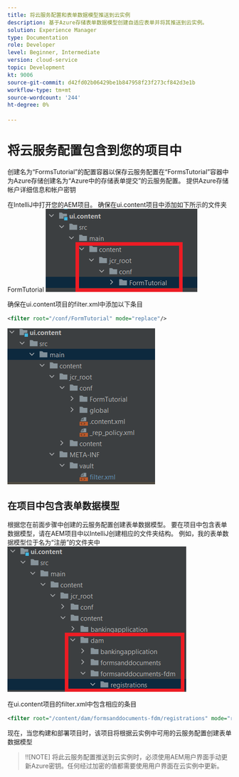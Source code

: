 ```yaml
---
title: 将云服务配置和表单数据模型推送到云实例
description: 基于Azure存储表单数据模型创建自适应表单并将其推送到云实例。
solution: Experience Manager
type: Documentation
role: Developer
level: Beginner, Intermediate
version: cloud-service
topic: Development
kt: 9006
source-git-commit: d42fd02b06429be1b847958f23f273cf842d3e1b
workflow-type: tm+mt
source-wordcount: '244'
ht-degree: 0%

---
```



# 将云服务配置包含到您的项目中

创建名为“FormsTutorial”的配置容器以保存云服务配置在“FormsTutorial”容器中为Azure存储创建名为“Azure中的存储表单提交”的云服务配置。 提供Azure存储帐户详细信息和帐户密钥

在IntelliJ中打开您的AEM项目。 确保在ui.content项目中添加如下所示的文件夹FormTutorial
![cloud-services-configuration](assets/cloud-services-configuration.png)

确保在ui.content项目的filter.xml中添加以下条目

```xml
<filter root="/conf/FormTutorial" mode="replace"/>
```

![filter-xml](assets/ui-content-filter.png)

## 在项目中包含表单数据模型

根据您在前面步骤中创建的云服务配置创建表单数据模型。 要在项目中包含表单数据模型，请在AEM项目中以IntelliJ创建相应的文件夹结构。 例如，我的表单数据模型位于名为“注册”的文件夹中
![fdm-content](assets/ui-content-fdm.png)

在ui.content项目的filter.xml中包含相应的条目

```xml
<filter root="/content/dam/formsanddocuments-fdm/registrations" mode="replace"/>
```

现在，当您构建和部署项目时，该项目将根据云实例中可用的云服务配置创建表单数据模型

>!![NOTE]
将此云服务配置推送到云实例时，必须使用AEM用户界面手动更新Azure密钥。任何经过加密的值都需要使用用户界面在云实例中更新。




